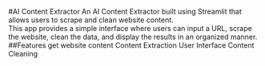 #AI Content Extractor
An AI Content Extractor built using Streamlit that allows users to scrape and clean website content. <br>This app provides a simple interface where users can input a URL, scrape the website, clean the data, and display the results in an organized manner.
##Features
get website content
Content Extraction
User Interface
Content Cleaning
